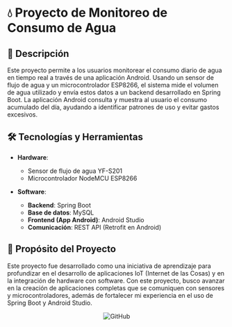 # 💧 Proyecto de Monitoreo de Consumo de Agua

## 📜 Descripción

Este proyecto permite a los usuarios monitorear el consumo diario de agua en tiempo real a través de una aplicación Android. Usando un sensor de flujo de agua y un microcontrolador ESP8266, el sistema mide el volumen de agua utilizado y envía estos datos a un backend desarrollado en Spring Boot. La aplicación Android consulta y muestra al usuario el consumo acumulado del día, ayudando a identificar patrones de uso y evitar gastos excesivos.

## 🛠️ Tecnologías y Herramientas

- **Hardware**: 
  - Sensor de flujo de agua YF-S201
  - Microcontrolador NodeMCU ESP8266

- **Software**:
  - **Backend**: Spring Boot 
  - **Base de datos**: MySQL
  - **Frontend (App Android)**: Android Studio 
  - **Comunicación**: REST API (Retrofit en Android)

## 🎯 Propósito del Proyecto

Este proyecto fue desarrollado como una iniciativa de aprendizaje para profundizar en el desarrollo de aplicaciones IoT (Internet de las Cosas) y en la integración de hardware con software. Con este proyecto, busco avanzar en la creación de aplicaciones completas que se comuniquen con sensores y microcontroladores, además de fortalecer mi experiencia en el uso de Spring Boot y Android Studio.

<p align="center">
  <img src="https://img.icons8.com/clouds/100/000000/github.png" alt="GitHub"/>
</p>




